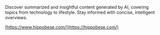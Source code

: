 Discover summarized and insightful content generated by AI, covering topics from technology to lifestyle. Stay informed with concise, intelligent overviews.

[https://www.hippobese.com/](https://hippobese.com/)
